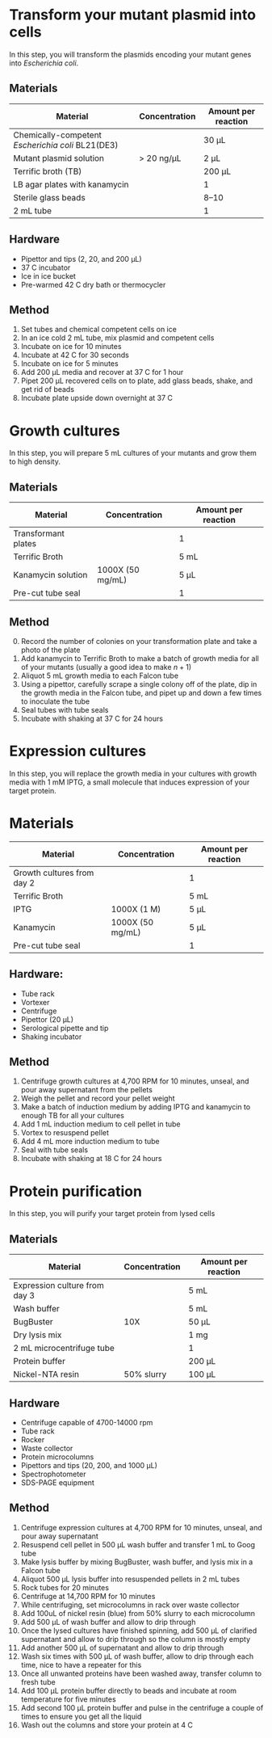 # Transform your mutant plasmid into cells 

In this step, you will transform the plasmids encoding your mutant genes into *Escherichia coli*. 

## Materials

Material | Concentration  | Amount per reaction
---------|----------------|--------------------
Chemically-competent *Escherichia coli* BL21(DE3) | | 30 μL 
Mutant plasmid solution | > 20 ng/μL | 2 μL
Terrific broth (TB) | | 200 μL
LB agar plates with kanamycin | | 1
Sterile glass beads | | 8–10 
2 mL tube | | 1

## Hardware

+ Pipettor and tips (2, 20, and 200 μL)
+ 37 C incubator
+ Ice in ice bucket
+ Pre-warmed 42 C dry bath or thermocycler

## Method

1. Set tubes and chemical competent cells on ice 
1. In an ice cold 2 mL tube, mix plasmid and competent cells
1. Incubate on ice for 10 minutes 
1. Incubate at 42 C for 30 seconds 
1. Incubate on ice for 5 minutes
1. Add 200 µL media and recover at 37 C for 1 hour
1. Pipet 200 µL recovered cells on to plate, add glass beads, shake, and get rid of beads
1. Incubate plate upside down overnight at 37 C

# Growth cultures

In this step, you will prepare 5 mL cultures of your mutants and grow them to high density. 

## Materials

Material | Concentration | Amount per reaction
---------|---------------|-----------------------------
Transformant plates | | 1
Terrific Broth | | 5 mL
Kanamycin solution | 1000X (50 mg/mL) | 5 μL
Pre-cut tube seal | | 1

## Method 

0. Record the number of colonies on your transformation plate and take a photo of the plate 
1. Add kanamycin to Terrific Broth to make a batch of growth media for all of your mutants (usually a good idea to make $n+1$)
1. Aliquot 5 mL growth media to each Falcon tube 
1. Using a pipettor, carefully scrape a single colony off of the plate, dip in the growth media in the Falcon tube, and pipet up and down a few times to inoculate the tube
1. Seal tubes with tube seals
1. Incubate with shaking at 37 C for 24 hours

# Expression cultures 

In this step, you will replace the growth media in your cultures with growth media with 1 mM IPTG, a small molecule that induces expression of your target protein. 

# Materials 

Material | Concentration | Amount per reaction
---------|---------------|-----------------------------
Growth cultures from day 2 | | 1
Terrific Broth | | 5 mL
IPTG | 1000X (1 M) | 5 μL
Kanamycin | 1000X (50 mg/mL) | 5 μL
Pre-cut tube seal | | 1

## Hardware:
+ Tube rack
+ Vortexer
+ Centrifuge
+ Pipettor (20 μL)
+ Serological pipette and tip
+ Shaking incubator 

## Method 

1. Centrifuge growth cultures at 4,700 RPM for 10 minutes, unseal, and pour away supernatant from the pellets 
1. Weigh the pellet and record your pellet weight 
1. Make a batch of induction medium by adding IPTG and kanamycin to enough TB for all your cultures
1. Add 1 mL induction medium to cell pellet in tube 
1. Vortex to resuspend pellet
1. Add 4 mL more induction medium to tube
1. Seal with tube seals
1. Incubate with shaking at 18 C for 24 hours 

# Protein purification 

In this step, you will purify your target protein from lysed cells 

## Materials

Material | Concentration | Amount per reaction
---------|---------------|-----------------------------
Expression culture from day 3 | | 5 mL
Wash buffer | | 5 mL
BugBuster | 10X | 50 μL
Dry lysis mix | | 1 mg
2 mL microcentrifuge tube | | 1
Protein buffer | | 200 μL
Nickel-NTA resin | 50% slurry | 100 μL

## Hardware

+ Centrifuge capable of 4700-14000 rpm
+ Tube rack
+ Rocker
+ Waste collector
+ Protein microcolumns
+ Pipettors and tips (20, 200, and 1000 μL)
+ Spectrophotometer
+ SDS-PAGE equipment

## Method 

1. Centrifuge expression cultures at 4,700 RPM for 10 minutes, unseal, and pour away supernatant
1. Resuspend cell pellet in 500 µL wash buffer and transfer 1 mL to Goog tube
1. Make lysis buffer by mixing BugBuster, wash buffer, and lysis mix in a Falcon tube
1. Aliquot 500 µL lysis buffer into resuspended pellets in 2 mL tubes
1. Rock tubes for 20 minutes 
1. Centrifuge at 14,700 RPM for 10 minutes 
1. While centrifuging, set microcolumns in rack over waste collector 
1. Add 100uL of nickel resin (blue) from 50% slurry to each microcolumn
1. Add 500 µL of wash buffer and allow to drip through
1. Once the lysed cultures have finished spinning, add 500 µL of clarified supernatant and allow to drip through so the column is mostly empty 
1. Add another 500 µL of supernatant and allow to drip through  
1. Wash six times with 500 µL of wash buffer, allow to drip through each time, nice to have a repeater for this 
1. Once all unwanted proteins have been washed away, transfer column to fresh tube
1. Add 100 µL protein buffer directly to beads and incubate at room temperature for five minutes 
1. Add second 100 µL protein buffer and pulse in the centrifuge a couple of times to ensure you get all the liquid
1. Wash out the columns and store your protein at 4 C 
